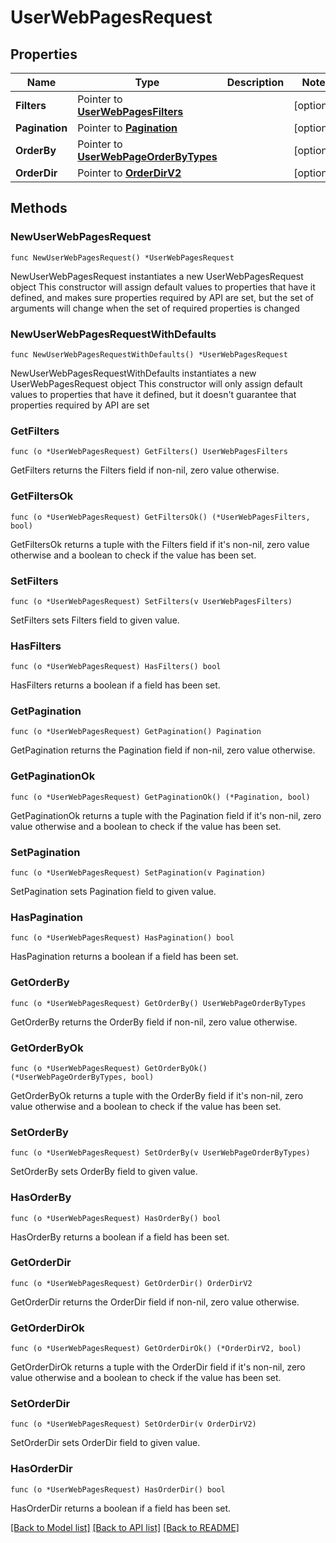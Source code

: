 # UserWebPagesRequest

## Properties

Name | Type | Description | Notes
------------ | ------------- | ------------- | -------------
**Filters** | Pointer to [**UserWebPagesFilters**](UserWebPagesFilters.md) |  | [optional] 
**Pagination** | Pointer to [**Pagination**](Pagination.md) |  | [optional] 
**OrderBy** | Pointer to [**UserWebPageOrderByTypes**](UserWebPageOrderByTypes.md) |  | [optional] 
**OrderDir** | Pointer to [**OrderDirV2**](OrderDirV2.md) |  | [optional] 

## Methods

### NewUserWebPagesRequest

`func NewUserWebPagesRequest() *UserWebPagesRequest`

NewUserWebPagesRequest instantiates a new UserWebPagesRequest object
This constructor will assign default values to properties that have it defined,
and makes sure properties required by API are set, but the set of arguments
will change when the set of required properties is changed

### NewUserWebPagesRequestWithDefaults

`func NewUserWebPagesRequestWithDefaults() *UserWebPagesRequest`

NewUserWebPagesRequestWithDefaults instantiates a new UserWebPagesRequest object
This constructor will only assign default values to properties that have it defined,
but it doesn't guarantee that properties required by API are set

### GetFilters

`func (o *UserWebPagesRequest) GetFilters() UserWebPagesFilters`

GetFilters returns the Filters field if non-nil, zero value otherwise.

### GetFiltersOk

`func (o *UserWebPagesRequest) GetFiltersOk() (*UserWebPagesFilters, bool)`

GetFiltersOk returns a tuple with the Filters field if it's non-nil, zero value otherwise
and a boolean to check if the value has been set.

### SetFilters

`func (o *UserWebPagesRequest) SetFilters(v UserWebPagesFilters)`

SetFilters sets Filters field to given value.

### HasFilters

`func (o *UserWebPagesRequest) HasFilters() bool`

HasFilters returns a boolean if a field has been set.

### GetPagination

`func (o *UserWebPagesRequest) GetPagination() Pagination`

GetPagination returns the Pagination field if non-nil, zero value otherwise.

### GetPaginationOk

`func (o *UserWebPagesRequest) GetPaginationOk() (*Pagination, bool)`

GetPaginationOk returns a tuple with the Pagination field if it's non-nil, zero value otherwise
and a boolean to check if the value has been set.

### SetPagination

`func (o *UserWebPagesRequest) SetPagination(v Pagination)`

SetPagination sets Pagination field to given value.

### HasPagination

`func (o *UserWebPagesRequest) HasPagination() bool`

HasPagination returns a boolean if a field has been set.

### GetOrderBy

`func (o *UserWebPagesRequest) GetOrderBy() UserWebPageOrderByTypes`

GetOrderBy returns the OrderBy field if non-nil, zero value otherwise.

### GetOrderByOk

`func (o *UserWebPagesRequest) GetOrderByOk() (*UserWebPageOrderByTypes, bool)`

GetOrderByOk returns a tuple with the OrderBy field if it's non-nil, zero value otherwise
and a boolean to check if the value has been set.

### SetOrderBy

`func (o *UserWebPagesRequest) SetOrderBy(v UserWebPageOrderByTypes)`

SetOrderBy sets OrderBy field to given value.

### HasOrderBy

`func (o *UserWebPagesRequest) HasOrderBy() bool`

HasOrderBy returns a boolean if a field has been set.

### GetOrderDir

`func (o *UserWebPagesRequest) GetOrderDir() OrderDirV2`

GetOrderDir returns the OrderDir field if non-nil, zero value otherwise.

### GetOrderDirOk

`func (o *UserWebPagesRequest) GetOrderDirOk() (*OrderDirV2, bool)`

GetOrderDirOk returns a tuple with the OrderDir field if it's non-nil, zero value otherwise
and a boolean to check if the value has been set.

### SetOrderDir

`func (o *UserWebPagesRequest) SetOrderDir(v OrderDirV2)`

SetOrderDir sets OrderDir field to given value.

### HasOrderDir

`func (o *UserWebPagesRequest) HasOrderDir() bool`

HasOrderDir returns a boolean if a field has been set.


[[Back to Model list]](../README.md#documentation-for-models) [[Back to API list]](../README.md#documentation-for-api-endpoints) [[Back to README]](../README.md)


